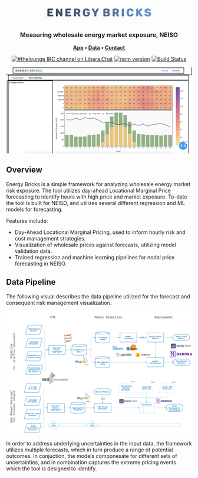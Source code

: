 <h1 align="center">
	<img
		width="300"
		alt="The Lounge"
		src="assets/visuals/logoo.png">
</h1>

<h3 align="center">
	Measuring wholesale energy market exposure, NEISO
</h3>

<p align="center">
	<strong>
		<a href="https://m.roeck-us.net">App</a>
		•
		<a href="https://www.iso-ne.com/isoexpress/web/charts">Data</a>
		•
		<a href="">Contact</a>
	</strong>
</p>

<p align="center">
	<a href="https://demo.thelounge.chat/"><img
		alt="#thelounge IRC channel on Libera.Chat"
		src="https://img.shields.io/badge/Libera.Chat-%23thelounge-415364.svg?colorA=ff9e18"></a>
	<a href="https://yarn.pm/thelounge"><img
		alt="npm version"
		src="https://img.shields.io/npm/v/thelounge.svg?colorA=333a41&maxAge=3600"></a>
	<a href="https://github.com/thelounge/thelounge/actions"><img
		alt="Build Status"
		src="https://github.com/thelounge/thelounge/workflows/Build/badge.svg"></a>
</p>

<p align="center">
	<img src="assets/visuals/app_capture.png" width="550">
</p>


## Overview
Energy Bricks is a simple framework for analyzing wholesale energy market risk exposure. The tool utilizes day-ahead Locational Marginal Price forecasting to identify hours with high price and market exposure. To-date the tool is built for NEISO, and utilizes several different regression and ML models for forecasting.

Features include:

* Day-Ahead Locational Marginal Pricing, used to inform hourly risk and cost management strategies.
* Visualization of wholesale prices against forecasts, utilizing model validation data.
* Trained regression and machine learning pipelines for nodal price forecasting in NEISO.

## Data Pipeline

The following visual describes the data pipeline utilized for the forecast and consequent risk management visualization.

<p align="center">
	<img src="assets/visuals/data_pipeline.png" width="700">
</p>

In order to address underlying uncertainties in the input data, the framework utilizes multiple forecasts, which in turn produce a range of potential outcomes. In conjuction, the models componesate for different sets of uncertainties, and in combination captures the extreme pricing events which the tool is designed to identify.